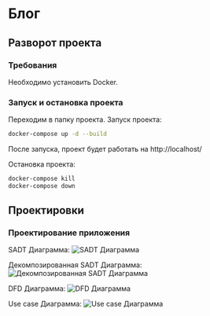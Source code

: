 # Блог
## Разворот проекта
### Требования
Необходимо установить Docker.
### Запуск и остановка проекта
Переходим в папку проекта.
Запуск проекта:
```bash
docker-compose up -d --build
```
После запуска, проект будет работать на http://localhost/

Остановка проекта:
```bash
docker-compose kill
docker-compose down
```
## Проектировки
### Проектирование приложения
SADT Диаграмма:
![SADT Диаграмма](https://user-images.githubusercontent.com/55155356/207051951-ea49d93c-6eeb-4dad-aefa-1ba93366e8fa.png)

Декомпозированная SADT Диаграмма:
![Декомпозированная SADT Диаграмма](https://user-images.githubusercontent.com/55155356/207052030-9eec0544-3208-4b59-bd44-113c4173ae21.png)

DFD Диаграмма:
![DFD Диаграмма](https://user-images.githubusercontent.com/55155356/207052144-c23a4920-6404-47e4-8d2e-557c64c4614b.png)

Use case Диаграмма:
![Use case Диаграмма](https://user-images.githubusercontent.com/55155356/207052193-a5d4549b-1774-4d9a-9758-c70bf02e9859.png)